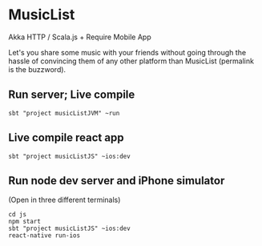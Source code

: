 # MusicList

Akka HTTP / Scala.js + Require Mobile App

Let's you share some music with your friends without going through
the hassle of convincing them of any other platform than MusicList (permalink is the buzzword).

## Run server; Live compile
    sbt "project musicListJVM" ~run

## Live compile react app
    sbt "project musicListJS" ~ios:dev


## Run node dev server and iPhone simulator
(Open in three different terminals)

    cd js
    npm start
    sbt "project musicListJS" ~ios:dev
    react-native run-ios